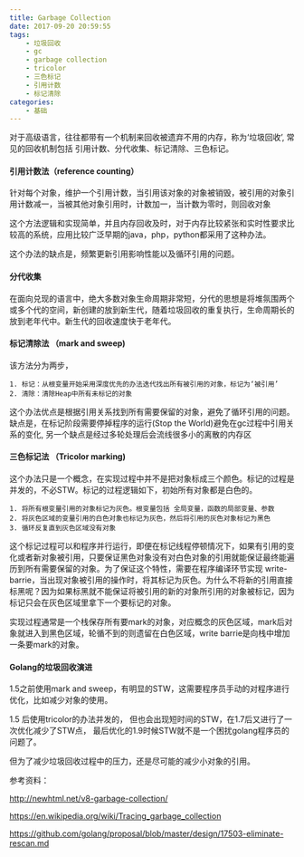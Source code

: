 ```yaml
---
title: Garbage Collection
date: 2017-09-20 20:59:55
tags:
	- 垃圾回收
	- gc
	- garbage collection
	- tricolor 
	- 三色标记
	- 引用计数
	- 标记清除
categories:
    - 基础
---
```


对于高级语言，往往都带有一个机制来回收被遗弃不用的内存，称为‘垃圾回收’, 常见的回收机制包括 引用计数、分代收集、标记清除、三色标记。

<!--more-->

#### 引用计数法（reference counting）

针对每个对象，维护一个引用计数，当引用该对象的对象被销毁，被引用的对象引用计数减一，当被其他对象引用时，计数加一，当计数为零时，则回收对象

这个方法逻辑和实现简单，并且内存回收及时，对于内存比较紧张和实时性要求比较高的系统，应用比较广泛早期的java，php，python都采用了这种办法。

这个办法的缺点是，频繁更新引用影响性能以及循环引用的问题。


#### 分代收集

在面向兑现的语言中，绝大多数对象生命周期非常短，分代的思想是将堆氛围两个或多个代的空间，新创建的放到新生代，随着垃圾回收的重复执行，生命周期长的放到老年代中。新生代的回收速度快于老年代。

#### 标记清除法 （mark and sweep)

该方法分为两步，

    1. 标记：从根变量开始采用深度优先的办法迭代找出所有被引用的对象，标记为‘被引用’
    2. 清除：清除Heap中所有未标记的对象

这个办法优点是根据引用关系找到所有需要保留的对象，避免了循环引用的问题。缺点是，在标记阶段需要停掉程序的运行(Stop the World)避免在gc过程中引用关系的变化, 另一个缺点是经过多轮处理后会流线很多小的离散的内存区

#### 三色标记法 （Tricolor marking)

这个办法只是一个概念，在实现过程中并不是把对象标成三个颜色。标记的过程是并发的，不必STW。标记的过程逻辑如下，初始所有对象都是白色的。

	1. 将所有根变量引用的对象标记为灰色。根变量包括 全局变量，函数的局部变量、参数
	2. 将灰色区域的变量引用的白色对象也标记为灰色，然后将引用的灰色对象标记为黑色
	3. 循环反复直到灰色区域没有对象

这个标记过程可以和程序并行运行，即便在标记线程停顿情况下，如果有引用的变化或者新对象被引用，只要保证黑色对象没有对白色对象的引用就能保证最终能遍历到所有需要保留的对象。为了保证这个特性，需要在程序编译环节实现 write-barrie，当出现对象被引用的操作时，将其标记为灰色。为什么不将新的引用直接标黑呢？因为如果标黑就不能保证将被引用的新的对象所引用的对象被标记，因为标记只会在灰色区域里拿下一个要标记的对象。

实现过程通常是一个栈保存所有要mark的对象，对应概念的灰色区域，mark后对象就进入到黑色区域，轮循不到的则遗留在白色区域，write barrie是向栈中增加一条要mark的对象。

#### Golang的垃圾回收演进

1.5之前使用mark and sweep，有明显的STW，这需要程序员手动的对程序进行优化，比如减少对象的使用。

1.5 后使用tricolor的办法并发的， 但也会出现短时间的STW，在1.7后又进行了一次优化减少了STW点， 最后优化的1.9时候STW就不是一个困扰golang程序员的问题了。

但为了减少垃圾回收过程中的压力，还是尽可能的减少小对象的引用。


参考资料：

http://newhtml.net/v8-garbage-collection/

https://en.wikipedia.org/wiki/Tracing_garbage_collection

https://github.com/golang/proposal/blob/master/design/17503-eliminate-rescan.md